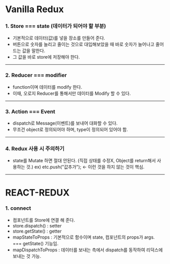 # Vanilla Redux

### 1. Store === state (데이터가 되어야 할 부분)

- 기본적으로 데이터(값)를 넣을 장소를 만들어 준다.
- 버튼으로 숫자를 늘리고 줄이는 것으로 대입해보았을 때 바로 숫자가 늘어나고 줄어드는 값을 말한다.
- 그 값을 바로 store에 저장해야 한다.

---

### 2. Reducer === modifier

- function이며 데이터를 modify 한다.
- 이때, 오로지 Reducer를 통해서만 데이터를 Modify 할 수 있다.

---

### 3. Action === Event

- dispatch로 Message(이벤트)를 보내어 대화할 수 있다.
- 무조건 object로 정의되어야 하며, type이 정의되어 있어야 함.

---

### 4. Redux 사용 시 주의하기

- state를 Mutate 하면 절대 안된다. (직접 상태를 수정X, Object를 return해서 사용하는 것.)
  ex) etc.push("값추가"); <- 이런 것을 하지 않는 것이 핵심.

---

# REACT-REDUX

### 1. connect

- 컴포넌트를 Store에 연결 해 준다.
- store.dispatch() : setter
- store.getState() : getter
- mapStateToProps : 기본적으로 함수이며 state, 컴포넌트의 props가 args. === getState() 기능임.
- mapDispatchToProps : 데이터를 보내는 측에서 dispatch를 동작하여 리덕스에 보내는 것 가능.
